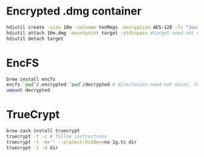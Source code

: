 # Encrypted .dmg container
```bash
hdiutil create -size 10m -volname tenMegs -encryption AES-128 -fs "Journaled HFS+" -stdinpass 10m.dmg # Enter key
hdiutil attach 10m.dmg -mountpoint target -stdinpass #target need not exist
hdiutil detach target
```

# EncFS
```bash
brew install encfs
encfs `pwd`/.encrypted `pwd`/decrypted # directories need not exist, follow instructions
umount decrypted
```

# TrueCrypt
```bash
brew cask install truecrypt
truecrypt -t -c # follow instructions
truecrypt -t -k='' --protect-hidden=no 1g.tc dir
truecrypt -t -d dir
```
